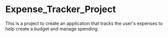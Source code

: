 # Expense_Tracker_Project
This is a project to create an application that tracks the user's expenses to help create a budget and manage spending.
